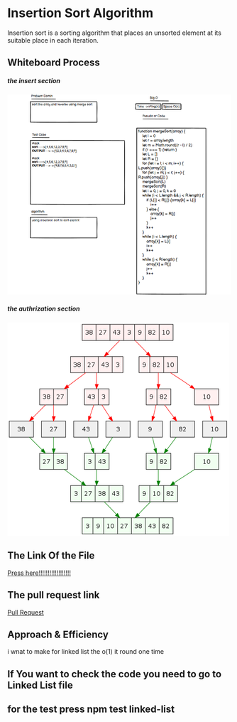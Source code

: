 # Insertion Sort Algorithm
Insertion sort is a sorting algorithm that places an unsorted element at its suitable place in each iteration.

## Whiteboard Process
##### the insert section
![image](./wightbord.png)


##### the authrization section
![image](./authrizatio.png)

## The Link Of the File
[Press here!!!!!!!!!!!!!!!!!!](https://github.com/lithhalim/data-structures-and-algorithms/blob/main/javascript/section2/Insertion%20Sort/Readme.md)

## The pull request link
[Pull Request](https://github.com/lithhalim/data-structures-and-algorithms/pulls)
## Approach & Efficiency
i wnat to make for linked list the o(1) it round one time

## If You want to check the code you need to go to Linked List file 
## for the test press npm test linked-list



